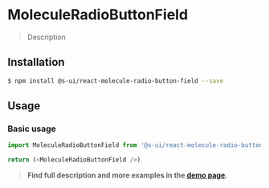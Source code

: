 # MoleculeRadioButtonField

> Description

<!-- ![](./assets/preview.png) -->

## Installation

```sh
$ npm install @s-ui/react-molecule-radio-button-field --save
```

## Usage

### Basic usage
```js
import MoleculeRadioButtonField from '@s-ui/react-molecule-radio-button-field'

return (<MoleculeRadioButtonField />)
```


> **Find full description and more examples in the [demo page](#).**